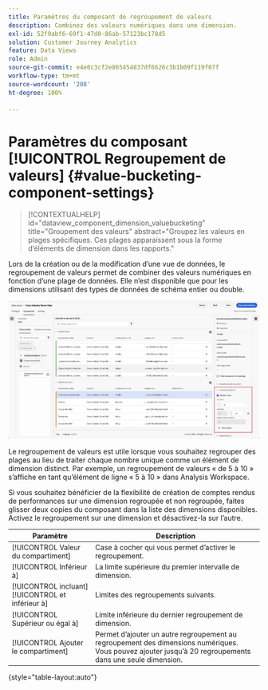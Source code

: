 ```yaml
---
title: Paramètres du composant de regroupement de valeurs
description: Combinez des valeurs numériques dans une dimension.
exl-id: 52f9abf6-69f1-47d0-86ab-57123bc178d5
solution: Customer Journey Analytics
feature: Data Views
role: Admin
source-git-commit: e4e0c3cf2e865454837df6626c3b1b09f119f07f
workflow-type: tm+mt
source-wordcount: '208'
ht-degree: 100%

---
```


# Paramètres du composant [!UICONTROL Regroupement de valeurs] {#value-bucketing-component-settings}

<!-- markdownlint-disable MD034 -->

>[!CONTEXTUALHELP]
>id="dataview_component_dimension_valuebucketing"
>title="Groupement des valeurs"
>abstract="Groupez les valeurs en plages spécifiques. Ces plages apparaissent sous la forme d’éléments de dimension dans les rapports."

<!-- markdownlint-enable MD034 -->


Lors de la création ou de la modification d’une vue de données, le regroupement de valeurs permet de combiner des valeurs numériques en fonction d’une plage de données. Elle n’est disponible que pour les dimensions utilisant des types de données de schéma entier ou double.

![Classification des valeurs](../assets/value-bucketing.png)

Le regroupement de valeurs est utile lorsque vous souhaitez regrouper des plages au lieu de traiter chaque nombre unique comme un élément de dimension distinct. Par exemple, un regroupement de valeurs « de 5 à 10 » sʼaffiche en tant quʼélément de ligne « 5 à 10 » dans Analysis Workspace.

Si vous souhaitez bénéficier de la flexibilité de création de comptes rendus de performances sur une dimension regroupée et non regroupée, faites glisser deux copies du composant dans la liste des dimensions disponibles. Activez le regroupement sur une dimension et désactivez-la sur l’autre.

| Paramètre | Description |
| --- | --- |
| [!UICONTROL Valeur du compartiment] | Case à cocher qui vous permet d’activer le regroupement. |
| [!UICONTROL Inférieur à] | La limite supérieure du premier intervalle de dimension. |
| [!UICONTROL incluant] [!UICONTROL et inférieur à] | Limites des regroupements suivants. |
| [!UICONTROL Supérieur ou égal à] | Limite inférieure du dernier regroupement de dimension. |
| [!UICONTROL Ajouter le compartiment] | Permet dʼajouter un autre regroupement au regroupement des dimensions numériques. Vous pouvez ajouter jusqu’à 20 regroupements dans une seule dimension. |

{style="table-layout:auto"}
